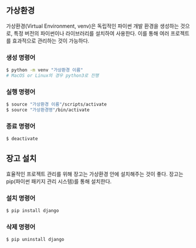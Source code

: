 가상환경
---

가상환경(Virtual Environment, venv)은 독립적인 파이썬 개발 환경을 생성하는 것으로, 특정 버전의 파이썬이나 라이브러리를 설치하여 사용한다. 이를 통해 여러 프로젝트를 효과적으로 관리하는 것이 가능하다.

### 생성 명령어

```bash
$ python -m venv "가상환경 이름"
# MacOS or Linux의 경우 python3로 진행
```

### 실행 명령어
```bash
$ source "가상환경 이름"/scripts/activate
$ source "가상환경명"/bin/activate
```

### 종료 명령어
```bash
$ deactivate
```

장고 설치
---
효율적인 프로젝트 관리를 위해 장고는 가상환경 안에 설치해주는 것이 좋다. 장고는 pip(파이썬 패키지 관리 시스템)를 통해 설치한다.

### 설치 명령어
```bash
$ pip install django
```

### 삭제 명령어
```bash
$ pip uninstall django
```
